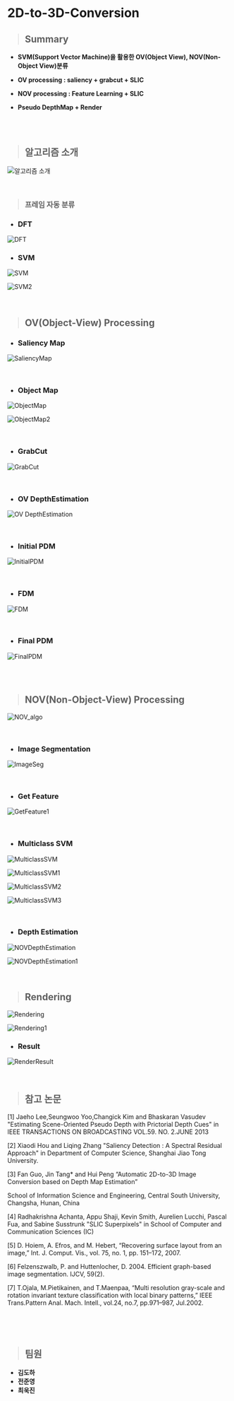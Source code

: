 # 2D-to-3D-Conversion

> ## Summary

* **SVM(Support Vector Machine)을 활용한 OV(Object View), NOV(Non-Object View)분류**

* **OV processing : saliency + grabcut + SLIC**

* **NOV processing : Feature Learning + SLIC**

* **Pseudo DepthMap + Render**



<br/>


<br/>

> ## 알고리즘 소개

![알고리즘 소개](imgs/Algorithm.JPG)

<br/>

> ### 프레임 자동 분류



* ### DFT



![DFT](imgs/DFT.JPG)



* ### SVM

![SVM](imgs/SVM.JPG)

![SVM2](imgs/SVM2.JPG)

<br/>

> ## OV(Object-View) Processing



* ### Saliency Map



![SaliencyMap](imgs/SaliencyMap.JPG)



<br/>



* ### Object Map

![ObjectMap](imgs/ObjectMap.JPG)

![ObjectMap2](imgs/ObjectMap2.JPG)

<br/>



- ### GrabCut

![GrabCut](imgs/GrabCut.JPG)



<br/>



- ### OV DepthEstimation

![OV DepthEstimation](imgs/OVDepthEstimation.JPG)

<br/>



- ### Initial PDM

![InitialPDM](imgs/InitialPDM.JPG)



<br/>



- ### FDM

![FDM](imgs/FDM.JPG)



<br/>



- ### Final PDM

![FinalPDM](imgs/FinalPDM.JPG)



<br/>

<br/>

> ## NOV(Non-Object-View) Processing



![NOV_algo](imgs/NOV_algo.JPG)

<br/>



- ### Image Segmentation

![ImageSeg](imgs/ImageSeg.JPG)

<br/>



- ### Get Feature

![GetFeature1](imgs/GetFeature1.JPG)

<br/>

- ### Multiclass SVM

![MulticlassSVM](imgs/MulticlassSVM.JPG)

![MulticlassSVM1](imgs/MulticlassSVM1.JPG)

![MulticlassSVM2](imgs/MulticlassSVM2.JPG)

![MulticlassSVM3](imgs/MulticlassSVM3.JPG)



<br/>



- ### Depth Estimation

![NOVDepthEstimation](imgs/NOVDepthEstimation.JPG)

![NOVDepthEstimation1](imgs/NOVDepthEstimation1.JPG)



<br/>

> ## Rendering

![Rendering](imgs/Rendering.JPG)

![Rendering1](imgs/Rendering1.JPG)

- ### Result

![RenderResult](imgs/RenderResult.JPG)



<br/>

> ## 참고 논문



[1] Jaeho Lee,Seungwoo Yoo,Changick Kim and Bhaskaran Vasudev "Estimating Scene-Oriented Pseudo Depth with Prictorial Depth Cues"  in IEEE TRANSACTIONS ON BROADCASTING VOL.59. NO. 2.JUNE 2013

[2] Xiaodi Hou and Liqing Zhang "Saliency Detection : A Spectral Residual Approach"  in Department of Computer Science, Shanghai Jiao Tong University.

[3] Fan Guo, Jin Tang* and Hui Peng “Automatic 2D-to-3D Image Conversion based on Depth Map Estimation”

School of Information Science and Engineering, Central South University, Changsha, Hunan, China

[4] Radhakrishna Achanta, Appu Shaji, Kevin Smith, Aurelien Lucchi, Pascal Fua, and Sabine Susstrunk  "SLIC Superpixels" in School of Computer and Communication Sciences (IC)

[5] D. Hoiem, A. Efros, and M. Hebert, “Recovering surface layout from an image,” Int. J. Comput. Vis., vol. 75, no. 1, pp. 151–172, 2007.

[6] Felzenszwalb, P. and Huttenlocher, D. 2004. Efficient graph-based image segmentation. IJCV, 59(2).

[7] T.Ojala, M.Pietikainen, and T.Maenpaa, “Multi resolution gray-scale and rotation invariant texture classification with local binary patterns,” IEEE Trans.Pattern Anal. Mach. Intell., vol.24, no.7, pp.971–987, Jul.2002.

​    

<br/>

> ## 팀원

* **김도하**
* **전준영**
* **최욱진**
